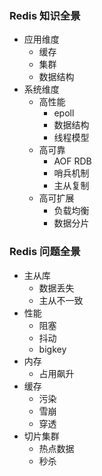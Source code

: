 ### Redis 知识全景
- 应用维度
  - 缓存
  - 集群
  - 数据结构
- 系统维度
  - 高性能
    - epoll
    - 数据结构
    - 线程模型
  - 高可靠
    - AOF RDB
    - 哨兵机制
    - 主从复制
  - 高可扩展
    - 负载均衡
    - 数据分片



### Redis 问题全景

- 主从库
  - 数据丢失
  - 主从不一致
- 性能
  - 阻塞
  - 抖动
  - bigkey
- 内存
  - 占用飙升
- 缓存
  - 污染
  - 雪崩
  - 穿透
- 切片集群
  - 热点数据
  - 秒杀